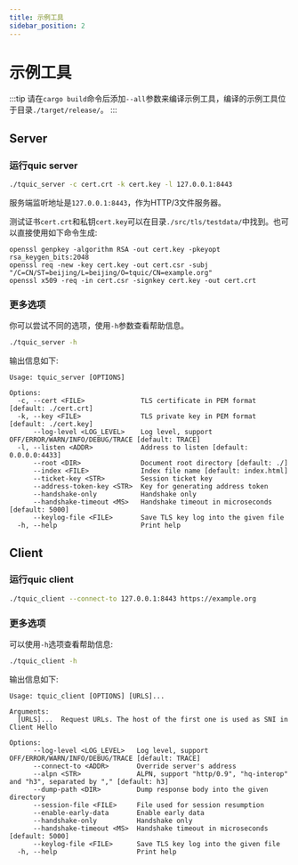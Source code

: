 ```yaml
---
title: 示例工具
sidebar_position: 2
---
```


# 示例工具

:::tip
请在`cargo build`命令后添加`--all`参数来编译示例工具，编译的示例工具位于目录`./target/release/`。
:::


## Server

### 运行quic server
```bash
./tquic_server -c cert.crt -k cert.key -l 127.0.0.1:8443
```

服务端监听地址是`127.0.0.1:8443`，作为HTTP/3文件服务器。

测试证书`cert.crt`和私钥`cert.key`可以在目录`./src/tls/testdata/`中找到。也可以直接使用如下命令生成:
```
openssl genpkey -algorithm RSA -out cert.key -pkeyopt rsa_keygen_bits:2048
openssl req -new -key cert.key -out cert.csr -subj "/C=CN/ST=beijing/L=beijing/O=tquic/CN=example.org"
openssl x509 -req -in cert.csr -signkey cert.key -out cert.crt
```

### 更多选项

你可以尝试不同的选项，使用`-h`参数查看帮助信息。

```bash
./tquic_server -h
```

输出信息如下:

```
Usage: tquic_server [OPTIONS]

Options:
  -c, --cert <FILE>              TLS certificate in PEM format [default: ./cert.crt]
  -k, --key <FILE>               TLS private key in PEM format [default: ./cert.key]
      --log-level <LOG_LEVEL>    Log level, support OFF/ERROR/WARN/INFO/DEBUG/TRACE [default: TRACE]
  -l, --listen <ADDR>            Address to listen [default: 0.0.0.0:4433]
      --root <DIR>               Document root directory [default: ./]
      --index <FILE>             Index file name [default: index.html]
      --ticket-key <STR>         Session ticket key
      --address-token-key <STR>  Key for generating address token
      --handshake-only           Handshake only
      --handshake-timeout <MS>   Handshake timeout in microseconds [default: 5000]
      --keylog-file <FILE>       Save TLS key log into the given file
  -h, --help                     Print help
```


## Client

### 运行quic client

```bash
./tquic_client --connect-to 127.0.0.1:8443 https://example.org
```

### 更多选项

可以使用`-h`选项查看帮助信息:

```bash
./tquic_client -h
```

输出信息如下:

```
Usage: tquic_client [OPTIONS] [URLS]...

Arguments:
  [URLS]...  Request URLs. The host of the first one is used as SNI in Client Hello

Options:
      --log-level <LOG_LEVEL>   Log level, support OFF/ERROR/WARN/INFO/DEBUG/TRACE [default: TRACE]
      --connect-to <ADDR>       Override server's address
      --alpn <STR>              ALPN, support "http/0.9", "hq-interop" and "h3", separated by "," [default: h3]
      --dump-path <DIR>         Dump response body into the given directory
      --session-file <FILE>     File used for session resumption
      --enable-early-data       Enable early data
      --handshake-only          Handshake only
      --handshake-timeout <MS>  Handshake timeout in microseconds [default: 5000]
      --keylog-file <FILE>      Save TLS key log into the given file
  -h, --help                    Print help
```
